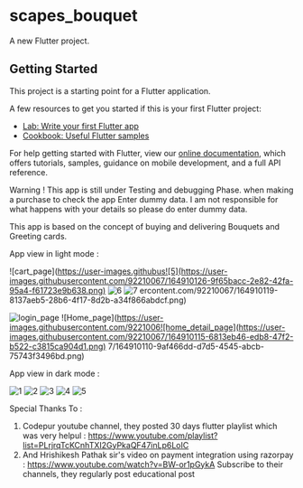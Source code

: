 # scapes_bouquet

A new Flutter project.

## Getting Started

This project is a starting point for a Flutter application.

A few resources to get you started if this is your first Flutter project:

- [Lab: Write your first Flutter app](https://flutter.dev/docs/get-started/codelab)
- [Cookbook: Useful Flutter samples](https://flutter.dev/docs/cookbook)

For help getting started with Flutter, view our
[online documentation](https://flutter.dev/docs), which offers tutorials,
samples, guidance on mobile development, and a full API reference.


Warning ! This app is still under Testing and debugging Phase. when making a purchase to check the app Enter dummy data.
I am not responsible for what happens with your details so please do enter dummy data.

This app is based on the concept of buying and delivering Bouquets and Greeting cards.

App view in light mode : 


![cart_page](https://user-images.githubus![5](https://user-images.githubusercontent.com/92210067/164910126-9f65bacc-2e82-42fa-95a4-f61723e9b638.png)
![6](https://user-images.githubusercontent.com/92210067/164910129-fe3a6014-4f8e-458d-b1b5-73bc166b4804.png)
![7](https://user-images.githubusercontent.com/92210067/164910130-be9d0aa6-a2ec-49f1-a90c-4df49e4543f1.png)
ercontent.com/92210067/164910119-8137aeb5-28b6-4f17-8d2b-a34f866abdcf.png)

![login_page](https://user-images.githubusercontent.com/92210067/164910093-4fe1570b-9a12-4bb4-ad20-57ab0dffd962.png)
![Home_page](https://user-images.githubusercontent.com/9221006![home_detail_page](https://user-images.githubusercontent.com/92210067/164910115-6813eb46-edb8-47f2-b522-c3815ca904d1.png)
7/164910110-9af466dd-d7d5-4545-abcb-75743f3496bd.png)


App view in dark mode :


![1](https://user-images.githubusercontent.com/92210067/164910146-9610a259-6d8f-4aba-89fc-b40d1285a54d.png)
![2](https://user-images.githubusercontent.com/92210067/164910147-ac9ee256-63b1-41f6-8477-5fe37839b536.png)
![3](https://user-images.githubusercontent.com/92210067/164910150-50f9d91f-4bcf-4217-a22d-865f386e66d7.png)
![4](https://user-images.githubusercontent.com/92210067/164910152-db92e7cf-6f0b-4ab9-a665-01ef5d5154e9.png)
![5](https://user-images.githubusercontent.com/92210067/164910153-42534c12-7dac-40ae-bd84-d8ce9e744f9c.png)



Special Thanks To : 
 1) Codepur youtube channel, they posted 30 days flutter playlist which was very helpul : https://www.youtube.com/playlist?list=PLrjrqTcKCnhTXI2GyPkaQF47inLp6LoIC
 2) And Hrishikesh Pathak sir's video on payment integration using razorpay : https://www.youtube.com/watch?v=BW-or1pGykA
 Subscribe to their channels, they regularly post educational post 
